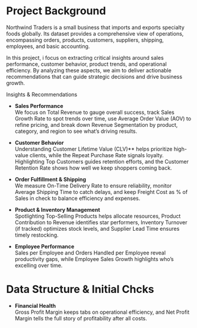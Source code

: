 # Project Background
Northwind Traders is a small business that imports and exports specialty foods globally. Its dataset provides a comprehensive view of operations, encompassing orders, products, customers, suppliers, shipping, employees, and basic accounting.

In this project, i focus on extracting critical insights around sales performance, customer behavior, product trends, and operational efficiency. By analyzing these aspects, we aim to deliver actionable recommendations that can guide strategic decisions and drive business growth.

Insights & Recommendations  
- **Sales Performance**  
  We focus on Total Revenue to gauge overall success, track Sales Growth Rate to spot trends over time, use Average Order Value (AOV) to refine pricing, and break    down Revenue Segmentation by product, category, and region to see what’s driving results.  

- **Customer Behavior**  
  Understanding Customer Lifetime Value (CLV)** helps prioritize high-value clients, while the Repeat Purchase Rate signals loyalty. Highlighting Top Customers       guides retention efforts, and the Customer Retention Rate shows how well we keep shoppers coming back.  

- **Order Fulfillment & Shipping**  
  We measure On-Time Delivery Rate to ensure reliability, monitor Average Shipping Time to catch delays, and keep Freight Cost as % of Sales in check to balance     efficiency and expenses.  

- **Product & Inventory Management**  
  Spotlighting Top-Selling Products helps allocate resources, Product Contribution to Revenue identifies star performers, Inventory Turnover (if tracked) optimizes   stock levels, and Supplier Lead Time ensures timely restocking.  

- **Employee Performance**  
  Sales per Employee and Orders Handled per Employee reveal productivity gaps, while Employee Sales Growth highlights who’s excelling over time.

 # Data Structure & Initial Chcks
 

- **Financial Health**  
  Gross Profit Margin keeps tabs on operational efficiency, and Net Profit Margin tells the full story of profitability after all costs.  
